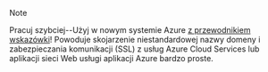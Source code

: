 
> [!NOTE]
> Pracuj szybciej--Użyj w nowym systemie Azure [z przewodnikiem wskazówki](http://support.microsoft.com/kb/2990804)!  Powoduje skojarzenie niestandardowej nazwy domeny i zabezpieczania komunikacji (SSL) z usług Azure Cloud Services lub aplikacji sieci Web usługi aplikacji Azure bardzo proste.
> 
> 

